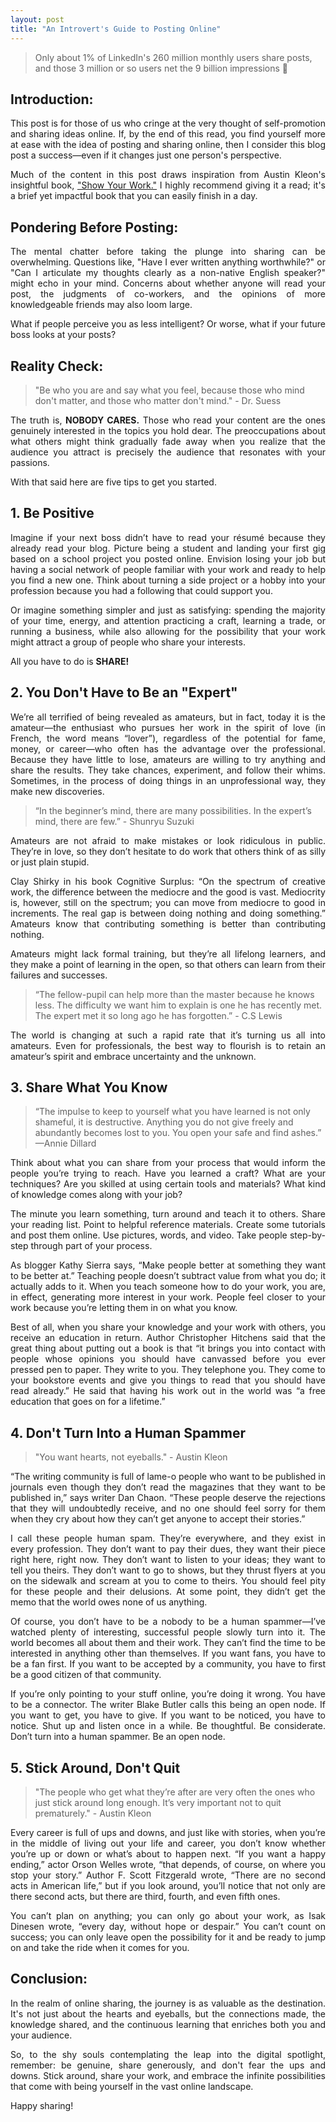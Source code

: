 ```yaml
---
layout: post
title: "An Introvert's Guide to Posting Online"
---
```


> Only about 1% of LinkedIn's 260 million monthly users share posts, and those 3 million or so users net the 9 billion impressions 🤯

## Introduction:

<p align="justify">
This post is for those of us who cringe at the very thought of self-promotion and sharing ideas online. If, by the end of this read, you find yourself more at ease with the idea of posting and sharing online, then I consider this blog post a success—even if it changes just one person's perspective.
</p>

<p align="justify">
Much of the content in this post draws inspiration from Austin Kleon's insightful book, <a href = "https://www.amazon.com/Show-Your-Work-Austin-Kleon/dp/076117897X/ref=sr_1_1?crid=YM6GI67DH5GJ&keywords=Show+your+work&qid=1702854935&sprefix=show+your+work%2Caps%2C126&sr=8-1"  target="_blank">"Show Your Work."</a> I highly recommend giving it a read; it's a brief yet impactful book that you can easily finish in a day.
</p>

## Pondering Before Posting:

<p align="justify">
The mental chatter before taking the plunge into sharing can be overwhelming. Questions like, "Have I ever written anything worthwhile?" or "Can I articulate my thoughts clearly as a non-native English speaker?" might echo in your mind. Concerns about whether anyone will read your post, the judgments of co-workers, and the opinions of more knowledgeable friends may also loom large.
</p>

<p align="justify">
What if people perceive you as less intelligent? Or worse, what if your future boss looks at your posts?
</p>

## Reality Check:

> "Be who you are and say what you feel, because those who mind don't matter, and those who matter don't mind." - Dr. Suess

<p align="justify">
The truth is, <b>NOBODY CARES.</b> Those who read your content are the ones genuinely interested in the topics you hold dear. The preoccupations about what others might think gradually fade away when you realize that the audience you attract is precisely the audience that resonates with your passions.
</p>

<p align="justify">
With that said here are five tips to get you started.
</p>

## 1. Be Positive

<p align="justify">
Imagine if your next boss didn’t have to read your résumé because they already read your blog. Picture being a student and landing your first gig based on a school project you posted online. Envision losing your job but having a social network of people familiar with your work and ready to help you find a new one. Think about turning a side project or a hobby into your profession because you had a following that could support you.
</p>

<p align="justify">
Or imagine something simpler and just as satisfying: spending the majority of your time, energy, and attention practicing a craft, learning a trade, or running a business, while also allowing for the possibility that your work might attract a group of people who share your interests.
</p>

<p align="justify">
All you have to do is <b>SHARE!</b>
</p>

## 2. You Don't Have to Be an "Expert"

<p align="justify">
We’re all terrified of being revealed as amateurs, but in fact, today it is the amateur—the enthusiast who pursues her work in the spirit of love (in French, the word means “lover”), regardless of the potential for fame, money, or career—who often has the advantage over the professional. Because they have little to lose, amateurs are willing to try anything and share the results. They take chances, experiment, and follow their whims. Sometimes, in the process of doing things in an unprofessional way, they make new discoveries.
</p>

> “In the beginner’s mind, there are many possibilities. In the expert’s mind, there are few.” - Shunryu Suzuki

<p align="justify">
Amateurs are not afraid to make mistakes or look ridiculous in public. They’re in love, so they don’t hesitate to do work that others think of as silly or just plain stupid.
</p>

<p align="justify">
Clay Shirky in his book Cognitive Surplus: “On the spectrum of creative work, the difference between the mediocre and the good is vast. Mediocrity is, however, still on the spectrum; you can move from mediocre to good in increments. The real gap is between doing nothing and doing something.” Amateurs know that contributing something is better than contributing nothing.
</p>

<p align="justify">
Amateurs might lack formal training, but they’re all lifelong learners, and they make a point of learning in the open, so that others can learn from their failures and successes.
</p>

> “The fellow-pupil can help more than the master because he knows less. The difficulty we want him to explain is one he has recently met. The expert met it so long ago he has forgotten.” - C.S Lewis

<p align="justify">
The world is changing at such a rapid rate that it’s turning us all into amateurs. Even for professionals, the best way to flourish is to retain an amateur’s spirit and embrace uncertainty and the unknown.
</p>

## 3. Share What You Know

> “The impulse to keep to yourself what you have learned is not only shameful, it is destructive. Anything you do not give freely and abundantly becomes lost to you. You open your safe and find ashes.” —Annie Dillard

<p align="justify">
Think about what you can share from your process that would inform the people you’re trying to reach. Have you learned a craft? What are your techniques? Are you skilled at using certain tools and materials? What kind of knowledge comes along with your job?
</p>

<p align="justify">
The minute you learn something, turn around and teach it to others. Share your reading list. Point to helpful reference materials. Create some tutorials and post them online. Use pictures, words, and video. Take people step-by-step through part of your process.
</p>

<p align="justify">
As blogger Kathy Sierra says, “Make people better at something they want to be better at.” Teaching people doesn’t subtract value from what you do; it actually adds to it. When you teach someone how to do your work, you are, in effect, generating more interest in your work. People feel closer to your work because you’re letting them in on what you know.
</p>

<p align="justify">
Best of all, when you share your knowledge and your work with others, you receive an education in return. Author Christopher Hitchens said that the great thing about putting out a book is that “it brings you into contact with people whose opinions you should have canvassed before you ever pressed pen to paper. They write to you. They telephone you. They come to your bookstore events and give you things to read that you should have read already.” He said that having his work out in the world was “a free education that goes on for a lifetime.”
</p>

## 4. Don't Turn Into a Human Spammer

> "You want hearts, not eyeballs." - Austin Kleon

<p align="justify">
“The writing community is full of lame-o people who want to be published in journals even though they don’t read the magazines that they want to be published in,” says writer Dan Chaon. “These people deserve the rejections that they will undoubtedly receive, and no one should feel sorry for them when they cry about how they can’t get anyone to accept their stories.”
</p>

<p align="justify">
I call these people human spam. They’re everywhere, and they exist in every profession. They don’t want to pay their dues, they want their piece right here, right now. They don’t want to listen to your ideas; they want to tell you theirs. They don’t want to go to shows, but they thrust flyers at you on the sidewalk and scream at you to come to theirs. You should feel pity for these people and their delusions. At some point, they didn’t get the memo that the world owes none of us anything.
</p>

<p align="justify">
Of course, you don’t have to be a nobody to be a human spammer—I’ve watched plenty of interesting, successful people slowly turn into it. The world becomes all about them and their work. They can’t find the time to be interested in anything other than themselves. If you want fans, you have to be a fan first. If you want to be accepted by a community, you have to first be a good citizen of that community.
</p>

<p align="justify">
If you’re only pointing to your stuff online, you’re doing it wrong. You have to be a connector. The writer Blake Butler calls this being an open node. If you want to get, you have to give. If you want to be noticed, you have to notice. Shut up and listen once in a while. Be thoughtful. Be considerate. Don’t turn into a human spammer. Be an open node.
</p>

## 5. Stick Around, Don't Quit

> "The people who get what they’re after are very often the ones who just stick around long enough. It’s very important not to quit prematurely." - Austin Kleon

<p align="justify">
Every career is full of ups and downs, and just like with stories, when you’re in the middle of living out your life and career, you don’t know whether you’re up or down or what’s about to happen next. “If you want a happy ending,” actor Orson Welles wrote, “that depends, of course, on where you stop your story.” Author F. Scott Fitzgerald wrote, “There are no second acts in American life,” but if you look around, you’ll notice that not only are there second acts, but there are third, fourth, and even fifth ones.
</p>

<p align="justify">
You can’t plan on anything; you can only go about your work, as Isak Dinesen wrote, “every day, without hope or despair.” You can’t count on success; you can only leave open the possibility for it and be ready to jump on and take the ride when it comes for you.
</p>

## Conclusion:

<p align="justify">
In the realm of online sharing, the journey is as valuable as the destination. It's not just about the hearts and eyeballs, but the connections made, the knowledge shared, and the continuous learning that enriches both you and your audience.
</p>

<p align="justify">
So, to the shy souls contemplating the leap into the digital spotlight, remember: be genuine, share generously, and don't fear the ups and downs. Stick around, share your work, and embrace the infinite possibilities that come with being yourself in the vast online landscape.
</p>

<p align="justify">
Happy sharing!
</p>

<script type="text/javascript" src="https://cdnjs.buymeacoffee.com/1.0.0/button.prod.min.js" data-name="bmc-button" data-slug="anayanapalli" data-color="#FFDD00" data-emoji="☕"  data-font="Cookie" data-text="Buy me a coffee?" data-outline-color="#000000" data-font-color="#000000" data-coffee-color="#ffffff" ></script>
